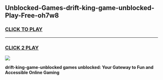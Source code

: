 
## Unblocked-Games-drift-king-game-unblocked-Play-Free-oh7w8
<h3>
<a href="https://premium76.site?title=drift-king-game-unblocked&ref=23A">CLICK TO PLAY</a></h3>
<hr>

<h3>
<a href="https://premium76.site?title=drift-king-game-unblocked&ref=23A">CLICK 2 PLAY</a>
  
</h3>

<a href="https://premium76.site?title=drift-king-game-unblocked&ref=23A"><img src="https://clearcache.store/games.png"></a>


**drift-king-game-unblocked games unblocked: Your Gateway to Fun and Accessible Online Gaming**
